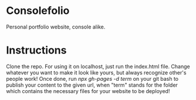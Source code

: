 # Consolefolio

Personal portfolio website, console alike.

# Instructions

Clone the repo.
For using it on localhost, just run the index.html file.
Change whatever you want to make it look like yours, but always recognize other's people work!
Once done, run _npx gh-pages -d term_ on your git bash to publish your content to the given url, when "term" stands for the folder which contains the necessary files for your website to be deployed!
